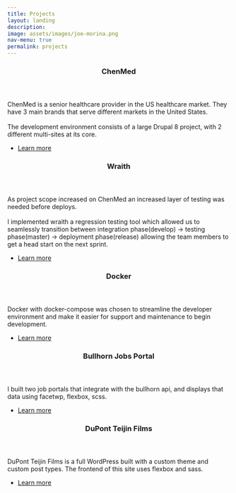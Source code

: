 ```yaml
---
title: Projects
layout: landing
description:
image: assets/images/joe-morina.png
nav-menu: true
permalink: projects
---
```


<!-- Main -->
<div id="main">

<!-- Two -->
<section id="two" class="spotlights">
	<section>
		<div class="content">
			<div class="inner">
				<header class="major">
					<h3>ChenMed</h3>
				</header>
<p>
ChenMed is a senior healthcare provider in the US healthcare market.
They have 3 main brands that serve different markets in the United States.
<br><br>
The development environment consists of a large Drupal 8 project, with 2 different multi-sites at its core.
</p>
				<ul class="actions">
					<li><a href="/projects/chenmed.html" class="button">Learn more</a></li>
				</ul>
			</div>
		</div>
	</section>
	<section>
		<div class="content">
			<div class="inner">
				<header class="major">
					<h3>Wraith</h3>
				</header>
				<p>As project scope increased on ChenMed an increased layer of testing was needed before deploys.
				<br><br>
				I implemented wraith a regression testing tool which allowed us to seamlessly transition between integration phase(develop) -> testing phase(master) -> deployment phase(release) allowing the team members to get a head start on the next sprint.
				</p>
				<ul class="actions">
					<li><a href="projects/wraith.html" class="button">Learn more</a></li>
				</ul>
			</div>
		</div>
	</section>
	<section>
		<div class="content">
			<div class="inner">
				<header class="major">
					<h3>Docker</h3>
				</header>
				<p>Docker with docker-compose was chosen to streamline the developer environment and make it easier for support and maintenance to begin development.</p>
				<ul class="actions">
					<li><a href="projects/docker.html" class="button">Learn more</a></li>
				</ul>
			</div>
		</div>
	</section>
	<section>
		<div class="content">
			<div class="inner">
				<header class="major">
					<h3>Bullhorn Jobs Portal</h3>
				</header>
				<p>I built two job portals that integrate with the bullhorn api, and displays that data using facetwp, flexbox, scss.</p>
				<ul class="actions">
					<li><a href="projects/bullhorn-integrations.html" class="button">Learn more</a></li>
				</ul>
			</div>
		</div>
	</section>
	<section>
		<div class="content">
			<div class="inner">
				<header class="major">
					<h3>DuPont Teijin Films</h3>
				</header>
				<p>DuPont Teijin Films is a full WordPress built with a custom theme and custom post types. The frontend of this site uses flexbox and sass.</p>
				<ul class="actions">
					<li><a href="projects/dupontteijinfilms.html" class="button">Learn more</a></li>
				</ul>
			</div>
		</div>
	</section>

</section>

</div>
